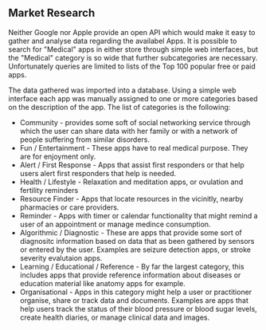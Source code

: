 ## Market Research


Neither Google nor Apple provide an open API which would make it easy to gather and analyse data regarding the availabel Apps. It is possible to search for "Medical" apps in either store through simple web interfaces, but the "Medical" category is so wide that further subcategories are necessary. Unfortunately queries are limited to lists of the Top 100 popular free or paid apps. 

The data gathered was imported into a database. Using a simple web interface each app was manually assigned to one or more categories based on the description of the app. The list of categories is the following:

* Community - provides some soft of social networking service through which the user can share data with her family or with a network of people suffering from similar disorders. 
* Fun / Entertainment - These apps have to real medical purpose. They are for enjoyment only. 
* Alert / First Response - Apps that assist first responders or that help users alert first responders that help is needed.
* Health / Lifestyle - Relaxation and meditation apps, or ovulation and fertility reminders
* Resource Finder - Apps that locate resources in the vicinitly, nearby pharmacies or care providers.
* Reminder - Apps with timer or calendar functionality that might remind a user of an appointment or manage medince consumption.
* Algorithmic / Diagnostic - These are apps that provide some sort of diagnositc information based on data that as been gathered by sensors or entered by the user. Examples are seizure detection apps, or stroke severity evalutaion apps.
* Learning / Educational / Reference - By far the largest category, this includes apps that provide reference information about diseases or education material like anatomy apps for example. 
* Organisational - Apps in this category might help a user or practitioner organise, share or track data and documents. Examples are apps that help users track the status of their blood pressure or blood sugar levels, create health diaries, or manage clinical data and images.